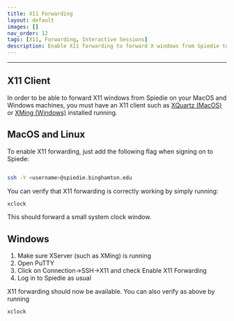 ```yaml
--- 
title: X11 Forwarding 
layout: default 
images: []
nav_order: 12
tags: [X11, Forwarding, Interactive Sessions]
description: Enable X11 forwarding to forward X windows from Spiedie to your local machine.
---
```



***

## X11 Client

In order to be able to forward X11 windows from Spiedie on your MacOS and Windows machines, you must have an X11 client such as [XQuartz (MacOS)](https://www.xquartz.org/) or [XMing (Windows)](https://sourceforge.net/projects/xming/) installed running. 


## MacOS and Linux

To enable X11 forwarding, just add the following flag when signing on to Spiede:

``` bash 

ssh -Y <username>@spiedie.binghamton.edu

```

You can verify that X11 forwarding is correctly working by simply running: 

``` bash 
xclock
```

This should forward a small system clock window. 

<!-- You should now be able to forward any apps that have X11 windows.  -->

## Windows 

1. Make sure XServer (such as XMing) is running 
2. Open PuTTY 
3. Click on Connection->SSH->X11 and check Enable X11 Forwarding
4. Log in to Spiedie as usual 

X11 forwarding should now be available. You can also verify as above by running 


``` bash 
xclock
```

